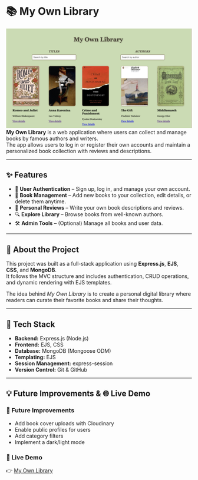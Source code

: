 # 📚 My Own Library


![library](public/Screenshot.png)
**My Own Library** is a web application where users can collect and manage books by famous authors and writers.  
The app allows users to log in or register their own accounts and maintain a personalized book collection with reviews and descriptions.

---

## ✨ Features

- 👤 **User Authentication** – Sign up, log in, and manage your own account.  
- 📖 **Book Management** – Add new books to your collection, edit details, or delete them anytime.  
- 📝 **Personal Reviews** – Write your own book descriptions and reviews.  
- 🔍 **Explore Library** – Browse books from well-known authors.  
- 🛠️ **Admin Tools** – (Optional) Manage all books and user data.  

---

## 🧠 About the Project

This project was built as a full-stack application using **Express.js**, **EJS**, **CSS**, and **MongoDB**.  
It follows the MVC structure and includes authentication, CRUD operations, and dynamic rendering with EJS templates.  

The idea behind *My Own Library* is to create a personal digital library where readers can curate their favorite books and share their thoughts.

---

## 🧩 Tech Stack

- **Backend:** Express.js (Node.js)  
- **Frontend:** EJS, CSS  
- **Database:** MongoDB (Mongoose ODM)  
- **Templating:** EJS  
- **Session Management:** express-session  
- **Version Control:** Git & GitHub  

---

## 💡 Future Improvements & 🌐 Live Demo


### 🔮 Future Improvements
- Add book cover uploads with Cloudinary  
- Enable public profiles for users  
- Add category filters 
- Implement a dark/light mode  

### 🚀 Live Demo
👉 [My Own Library](https://my-own-library-1c899d4231ff.herokuapp.com/)